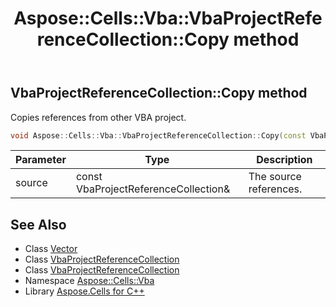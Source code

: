 ﻿---
title: Aspose::Cells::Vba::VbaProjectReferenceCollection::Copy method
linktitle: Copy
second_title: Aspose.Cells for C++ API Reference
description: 'Aspose::Cells::Vba::VbaProjectReferenceCollection::Copy method. Copies references from other VBA project in C++.'
type: docs
weight: 1000
url: /cpp/aspose.cells.vba/vbaprojectreferencecollection/copy/
---
## VbaProjectReferenceCollection::Copy method


Copies references from other VBA project.

```cpp
void Aspose::Cells::Vba::VbaProjectReferenceCollection::Copy(const VbaProjectReferenceCollection &source)
```


| Parameter | Type | Description |
| --- | --- | --- |
| source | const VbaProjectReferenceCollection\& | The source references. |

## See Also

* Class [Vector](../../../aspose.cells/vector/)
* Class [VbaProjectReferenceCollection](../)
* Class [VbaProjectReferenceCollection](../)
* Namespace [Aspose::Cells::Vba](../../)
* Library [Aspose.Cells for C++](../../../)
